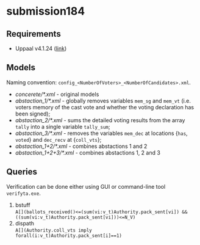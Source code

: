 # submission184

## Requirements

* Uppaal v4.1.24 ([link](https://uppaal.org/downloads/))

## Models

Naming convention: `config_<NumberOfVoters>_<NumberOfCandidates>.xml`.

* _concerete/\*.xml_ - original models
* _abstaction_1/\*.xml_ - globally removes variables `mem_sg` and `mem_vt` (i.e. voters memory of the cast vote and whether the voting declaration has been signed);
* _abstaction_2/\*.xml_ - sums the detailed voting results from the array `tally` into a single variable `tally_sum`;
* _abstaction_3/\*.xml_ - removes the variables `mem_dec` at locations {`has`, `voted`} and `dec_recv` at {`coll_vts`};
* _abstaction_1+2/\*.xml_ - combines abstactions 1 and 2
* _abstaction_1+2+3/\*.xml_ -  combines abstactions 1, 2 and 3

## Queries

Verification can be done either using GUI or command-line tool `verifyta.exe`.

1. bstuff  
```A[](ballots_received()<=(sum(vi:v_t)Authority.pack_sent[vi]) && ((sum(vi:v_t)Authority.pack_sent[vi]))<=N_V)```
2. dispath  
```A[](Authority.coll_vts imply forall(i:v_t)Authority.pack_sent[i]==1)```
